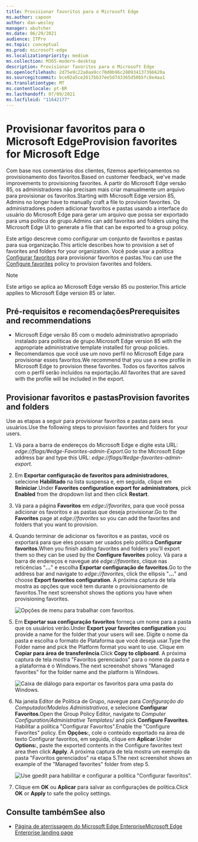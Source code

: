 ```yaml
---
title: Provisionar favoritos para o Microsoft Edge
ms.author: capoon
author: dan-wesley
manager: abutcher
ms.date: 06/29/2021
audience: ITPro
ms.topic: conceptual
ms.prod: microsoft-edge
ms.localizationpriority: medium
ms.collection: M365-modern-desktop
description: Provisionar favoritos para o Microsoft Edge
ms.openlocfilehash: 2d75e9c22a8aa9cc70d8b96c280934137396620a
ms.sourcegitcommit: bce02a5ce2617bb37ee5d743365d50b5fc8e4aa1
ms.translationtype: MT
ms.contentlocale: pt-BR
ms.lasthandoff: 07/09/2021
ms.locfileid: "11642177"
---
```

# <a name="provision-favorites-for-microsoft-edge"></a><span data-ttu-id="f17ae-103">Provisionar favoritos para o Microsoft Edge</span><span class="sxs-lookup"><span data-stu-id="f17ae-103">Provision favorites for Microsoft Edge</span></span>

<span data-ttu-id="f17ae-104">Com base nos comentários dos clientes, fizemos aperfeiçoamentos no provisionamento dos favoritos.</span><span class="sxs-lookup"><span data-stu-id="f17ae-104">Based on customer feedback, we've made improvements to provisioning favorites.</span></span> <span data-ttu-id="f17ae-105">A partir do Microsoft Edge versão 85, os administradores não precisam mais criar manualmente um arquivo para provisionar os favoritos.</span><span class="sxs-lookup"><span data-stu-id="f17ae-105">Starting with Microsoft Edge version 85, Admins no longer have to manually craft a file to provision favorites.</span></span> <span data-ttu-id="f17ae-106">Os administradores podem adicionar favoritos e pastas usando a interface do usuário do Microsoft Edge para gerar um arquivo que possa ser exportado para uma política de grupo.</span><span class="sxs-lookup"><span data-stu-id="f17ae-106">Admins can add favorites and folders using the Microsoft Edge UI to generate a file that can be exported to a group policy.</span></span>

<span data-ttu-id="f17ae-107">Este artigo descreve como configurar um conjunto de favoritos e pastas para sua organização.</span><span class="sxs-lookup"><span data-stu-id="f17ae-107">This article describes how to provision a set of favorites and folders for your organization.</span></span> <span data-ttu-id="f17ae-108">Você pode usar a política [Configurar favoritos](//DeployEdge/microsoft-edge-policies#configure-favorites) para provisionar favoritos e pastas.</span><span class="sxs-lookup"><span data-stu-id="f17ae-108">You can use the [Configure favorites](//DeployEdge/microsoft-edge-policies#configure-favorites) policy to provision favorites and folders.</span></span>

> [!NOTE]
> <span data-ttu-id="f17ae-109">Este artigo se aplica ao Microsoft Edge versão 85 ou posterior.</span><span class="sxs-lookup"><span data-stu-id="f17ae-109">This article applies to Microsoft Edge version 85 or later.</span></span>

## <a name="prerequisites-and-recommendations"></a><span data-ttu-id="f17ae-110">Pré-requisitos e recomendações</span><span class="sxs-lookup"><span data-stu-id="f17ae-110">Prerequisites and recommendations</span></span>

- <span data-ttu-id="f17ae-111">Microsoft Edge versão 85 com o modelo administrativo apropriado instalado para políticas de grupo.</span><span class="sxs-lookup"><span data-stu-id="f17ae-111">Microsoft Edge version 85 with the appropriate administrative template installed for group policies.</span></span>
- <span data-ttu-id="f17ae-112">Recomendamos que você use um novo perfil no Microsoft Edge para provisionar esses favoritos.</span><span class="sxs-lookup"><span data-stu-id="f17ae-112">We recommend that you use a new profile in Microsoft Edge to provision these favorites.</span></span> <span data-ttu-id="f17ae-113">Todos os favoritos salvos com o perfil serão incluídos na exportação.</span><span class="sxs-lookup"><span data-stu-id="f17ae-113">All favorites that are saved with the profile will be included in the export.</span></span>  

## <a name="provision-favorites-and-folders"></a><span data-ttu-id="f17ae-114">Provisionar favoritos e pastas</span><span class="sxs-lookup"><span data-stu-id="f17ae-114">Provision favorites and folders</span></span>

<span data-ttu-id="f17ae-115">Use as etapas a seguir para provisionar favoritos e pastas para seus usuários.</span><span class="sxs-lookup"><span data-stu-id="f17ae-115">Use the following steps to provision favorites and folders for your users.</span></span>

1. <span data-ttu-id="f17ae-116">Vá para a barra de endereços do Microsoft Edge e digite esta URL: *edge://flags/#edge-Favorites-admin-Export*.</span><span class="sxs-lookup"><span data-stu-id="f17ae-116">Go to the Microsoft Edge address bar and type this URL: *edge://flags/#edge-favorites-admin-export*.</span></span>
2. <span data-ttu-id="f17ae-117">Em **Exportar configuração de favoritos para administradores**, selecione **Habilitado** na lista suspensa e, em seguida, clique em **Reiniciar**.</span><span class="sxs-lookup"><span data-stu-id="f17ae-117">Under **Favorites configuration export for administrators**, pick **Enabled** from the dropdown list and then click **Restart**.</span></span>

3. <span data-ttu-id="f17ae-118">Vá para a página **Favoritos** em *edge://favorites*, para que você possa adicionar os favoritos e as pastas que deseja provisionar.</span><span class="sxs-lookup"><span data-stu-id="f17ae-118">Go to the **Favorites** page at *edge://favorites* so you can add the favorites and folders that you want to provision.</span></span>

<!--
4. On the **Favorites bar**, click **Add folder**. The folder structure of favorites that are set in the profile you're using will be reflected in the folder you provision for your users. The next screenshot shows "Managed favorites", the folder we'll use to provision favorites.

   ![Add a folder](media/edge-learnmore-provision-favorites/provision-favorites-add-folder.png)

   > [!TIP]
   > Add existing folders that contain favorites you want to provision for your users.

5. Select "Managed favorites" and then click **Add favorite**. The next screenshot shows the favorite we've added.

   ![Add a favorite](media/edge-learnmore-provision-favorites/provision-favorites-add-favorite.png)-->

4. <span data-ttu-id="f17ae-119">Quando terminar de adicionar os favoritos e as pastas, você os exportará para que eles possam ser usados pelo política **Configurar favoritos**.</span><span class="sxs-lookup"><span data-stu-id="f17ae-119">When you finish adding favorites and folders you'll export them so they can be used by the **Configure favorites** policy.</span></span> <span data-ttu-id="f17ae-120">Vá para a barra de endereços e navegue até *edge://favorites*, clique nas reticências "**...**" e escolha **Exportar configuração de favoritos**.</span><span class="sxs-lookup"><span data-stu-id="f17ae-120">Go to the address bar and navigate to *edge://favorites*, click the ellipsis "**…**" and choose **Export favorites configuration**.</span></span> <span data-ttu-id="f17ae-121">A próxima captura de tela mostra as opções que você tem durante o provisionamento de favoritos.</span><span class="sxs-lookup"><span data-stu-id="f17ae-121">The next screenshot shows the options you have when provisioning favorites.</span></span>

   ![Opções de menu para trabalhar com favoritos.](media/edge-learnmore-provision-favorites/provision-favorites-menu-options.png)

5. <span data-ttu-id="f17ae-123">Em **Exportar sua configuração favoritos** forneça um nome para a pasta que os usuários verão.</span><span class="sxs-lookup"><span data-stu-id="f17ae-123">Under **Export your favorites configuration** you provide a name for the folder that your users will see.</span></span> <span data-ttu-id="f17ae-124">Digite o nome da pasta e escolha o formato de Plataforma que você deseja usar.</span><span class="sxs-lookup"><span data-stu-id="f17ae-124">Type the Folder name and pick the Platform format you want to use.</span></span> <span data-ttu-id="f17ae-125">Clique em **Copiar para área de transferência**.</span><span class="sxs-lookup"><span data-stu-id="f17ae-125">Click **Copy to clipboard**.</span></span> <span data-ttu-id="f17ae-126">A próxima captura de tela mostra "Favoritos gerenciados" para o nome da pasta e a plataforma é o Windows.</span><span class="sxs-lookup"><span data-stu-id="f17ae-126">The next screenshot shows "Managed favorites" for the folder name and the platform is Windows.</span></span>

   ![Caixa de diálogo para exportar os favoritos para uma pasta do Windows.](media/edge-learnmore-provision-favorites/provision-favorites-export.png)

6. <span data-ttu-id="f17ae-128">Na janela Editor de Política de Grupo, navegue para *Configuração do Computador/Modelos Administrativos*, e selecione **Configurar Favoritos**.</span><span class="sxs-lookup"><span data-stu-id="f17ae-128">Open the Group Policy Editor, navigate to *Computer Configuration/Administrative Templates/* and pick **Configure Favorites**.</span></span> <span data-ttu-id="f17ae-129">Habilitar a política "Configurar Favoritos".</span><span class="sxs-lookup"><span data-stu-id="f17ae-129">Enable the "Configure Favorites" policy.</span></span> <span data-ttu-id="f17ae-130">Em **Opções:**, cole o conteúdo exportado na área de texto Configurar favoritos, em seguida, clique em **Aplicar**.</span><span class="sxs-lookup"><span data-stu-id="f17ae-130">Under **Options:**, paste the exported contents in the Configure favorites text area then click **Apply**.</span></span> <span data-ttu-id="f17ae-131">A próxima captura de tela mostra um exemplo da pasta "Favoritos gerenciados" na etapa 5.</span><span class="sxs-lookup"><span data-stu-id="f17ae-131">The next screenshot shows an example of the "Managed favorites" folder from step 5.</span></span>

   ![Use gpedit para habilitar e configurar a política "Configurar favoritos".](media/edge-learnmore-provision-favorites/provision-favorites-gpedit.png)

7. <span data-ttu-id="f17ae-133">Clique em **OK** ou **Aplicar** para salvar as configurações de política.</span><span class="sxs-lookup"><span data-stu-id="f17ae-133">Click **OK** or **Apply** to safe the policy settings.</span></span>

## <a name="see-also"></a><span data-ttu-id="f17ae-134">Consulte também</span><span class="sxs-lookup"><span data-stu-id="f17ae-134">See also</span></span>

- [<span data-ttu-id="f17ae-135">Página de aterrissagem do Microsoft Edge Enterprise</span><span class="sxs-lookup"><span data-stu-id="f17ae-135">Microsoft Edge Enterprise landing page</span></span>](https://aka.ms/EdgeEnterprise)